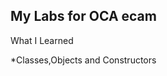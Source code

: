  My Labs for OCA ecam
 ---------------------------------------
 What I Learned
 
 *Classes,Objects and Constructors 
